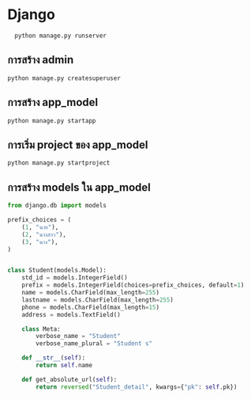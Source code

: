 # Django

      python manage.py runserver

## การสร้าง admin 
    python manage.py createsuperuser

## การสร้าง app_model
    python manage.py startapp

## การเริ่ม project ของ app_model
    python manage.py startproject
    
## การสร้าง models ใน app_model
``` python
from django.db import models

prefix_choices = (
    (1, "นาย"),
    (2, "นางสาว"),
    (3, "นาง"),
)


class Student(models.Model):
    std_id = models.IntegerField()
    prefix = models.IntegerField(choices=prefix_choices, default=1)
    name = models.CharField(max_length=255)
    lastname = models.CharField(max_length=255)
    phone = models.CharField(max_length=15)
    address = models.TextField()

    class Meta:
        verbose_name = "Student"
        verbose_name_plural = "Student s"

    def __str__(self):
        return self.name

    def get_absolute_url(self):
        return reversed("Student_detail", kwargs={"pk": self.pk})
 ```
